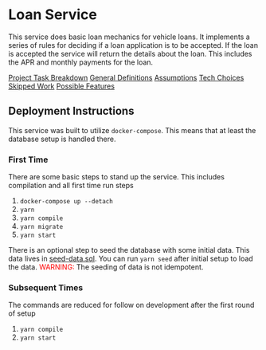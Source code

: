 # Loan Service
This service does basic loan mechanics for vehicle loans. It implements a series of rules for deciding if a loan application is to be accepted. If the loan is accepted the service will return the details about the loan. This includes the APR and monthly payments for the loan.

[Project Task Breakdown](docs/project_tasks.md)
[General Definitions](docs/definitions.md)
[Assumptions](docs/assumptions.md)
[Tech Choices](docs/tech_choices.md)
[Skipped Work](docs/skipped_work.md)
[Possible Features](docs/possible_features.md)

## Deployment Instructions
This service was built to utilize `docker-compose`. This means that at least the database setup is handled there.

### First Time
There are some basic steps to stand up the service. This includes compilation and all first time run steps
1. `docker-compose up --detach`
1. `yarn`
1. `yarn compile`
1. `yarn migrate`
1. `yarn start`

There is an optional step to seed the database with some initial data. This data lives in [seed-data.sql](sql/seed-data.sql). You can run `yarn seed` after initial setup to load the data.
<span style="color:red;">WARNING:</span> The seeding of data is not idempotent.

### Subsequent Times
The commands are reduced for follow on development after the first round of setup
1. `yarn compile`
1. `yarn start`

